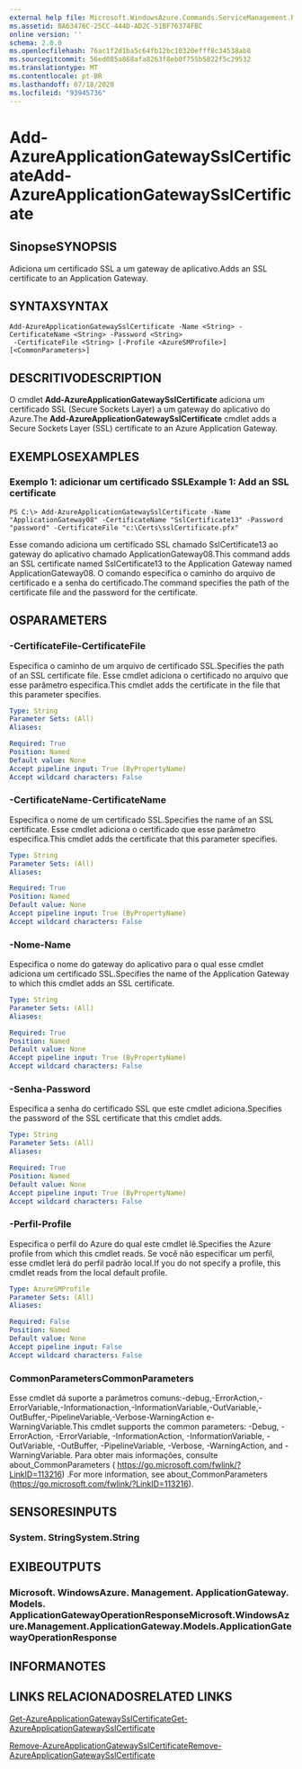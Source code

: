 ```yaml
---
external help file: Microsoft.WindowsAzure.Commands.ServiceManagement.Network.dll-Help.xml
ms.assetid: BA63476C-25CC-444D-AD2C-51BF76374FBC
online version: ''
schema: 2.0.0
ms.openlocfilehash: 76ac1f2d1ba5c64fb12bc10320efff8c34538ab8
ms.sourcegitcommit: 56ed085a868afa8263f8eb0f755b5822f5c29532
ms.translationtype: MT
ms.contentlocale: pt-BR
ms.lasthandoff: 07/18/2020
ms.locfileid: "93945736"
---
```

# <span data-ttu-id="9adab-101">Add-AzureApplicationGatewaySslCertificate</span><span class="sxs-lookup"><span data-stu-id="9adab-101">Add-AzureApplicationGatewaySslCertificate</span></span>

## <span data-ttu-id="9adab-102">Sinopse</span><span class="sxs-lookup"><span data-stu-id="9adab-102">SYNOPSIS</span></span>
<span data-ttu-id="9adab-103">Adiciona um certificado SSL a um gateway de aplicativo.</span><span class="sxs-lookup"><span data-stu-id="9adab-103">Adds an SSL certificate to an Application Gateway.</span></span>

## <span data-ttu-id="9adab-104">SYNTAX</span><span class="sxs-lookup"><span data-stu-id="9adab-104">SYNTAX</span></span>

```
Add-AzureApplicationGatewaySslCertificate -Name <String> -CertificateName <String> -Password <String>
 -CertificateFile <String> [-Profile <AzureSMProfile>] [<CommonParameters>]
```

## <span data-ttu-id="9adab-105">DESCRITIVO</span><span class="sxs-lookup"><span data-stu-id="9adab-105">DESCRIPTION</span></span>
<span data-ttu-id="9adab-106">O cmdlet **Add-AzureApplicationGatewaySslCertificate** adiciona um certificado SSL (Secure Sockets Layer) a um gateway do aplicativo do Azure.</span><span class="sxs-lookup"><span data-stu-id="9adab-106">The **Add-AzureApplicationGatewaySslCertificate** cmdlet adds a Secure Sockets Layer (SSL) certificate to an Azure Application Gateway.</span></span>

## <span data-ttu-id="9adab-107">EXEMPLOS</span><span class="sxs-lookup"><span data-stu-id="9adab-107">EXAMPLES</span></span>

### <span data-ttu-id="9adab-108">Exemplo 1: adicionar um certificado SSL</span><span class="sxs-lookup"><span data-stu-id="9adab-108">Example 1: Add an SSL certificate</span></span>
```
PS C:\> Add-AzureApplicationGatewaySslCertificate -Name "ApplicationGateway08" -CertificateName "SslCertificate13" -Password "password" -CertificateFile "c:\Certs\sslCertificate.pfx"
```

<span data-ttu-id="9adab-109">Esse comando adiciona um certificado SSL chamado SslCertificate13 ao gateway do aplicativo chamado ApplicationGateway08.</span><span class="sxs-lookup"><span data-stu-id="9adab-109">This command adds an SSL certificate named SslCertificate13 to the Application Gateway named ApplicationGateway08.</span></span>
<span data-ttu-id="9adab-110">O comando especifica o caminho do arquivo de certificado e a senha do certificado.</span><span class="sxs-lookup"><span data-stu-id="9adab-110">The command specifies the path of the certificate file and the password for the certificate.</span></span>

## <span data-ttu-id="9adab-111">OS</span><span class="sxs-lookup"><span data-stu-id="9adab-111">PARAMETERS</span></span>

### <span data-ttu-id="9adab-112">-CertificateFile</span><span class="sxs-lookup"><span data-stu-id="9adab-112">-CertificateFile</span></span>
<span data-ttu-id="9adab-113">Especifica o caminho de um arquivo de certificado SSL.</span><span class="sxs-lookup"><span data-stu-id="9adab-113">Specifies the path of an SSL certificate file.</span></span>
<span data-ttu-id="9adab-114">Esse cmdlet adiciona o certificado no arquivo que esse parâmetro especifica.</span><span class="sxs-lookup"><span data-stu-id="9adab-114">This cmdlet adds the certificate in the file that this parameter specifies.</span></span>

```yaml
Type: String
Parameter Sets: (All)
Aliases: 

Required: True
Position: Named
Default value: None
Accept pipeline input: True (ByPropertyName)
Accept wildcard characters: False
```

### <span data-ttu-id="9adab-115">-CertificateName</span><span class="sxs-lookup"><span data-stu-id="9adab-115">-CertificateName</span></span>
<span data-ttu-id="9adab-116">Especifica o nome de um certificado SSL.</span><span class="sxs-lookup"><span data-stu-id="9adab-116">Specifies the name of an SSL certificate.</span></span>
<span data-ttu-id="9adab-117">Esse cmdlet adiciona o certificado que esse parâmetro especifica.</span><span class="sxs-lookup"><span data-stu-id="9adab-117">This cmdlet adds the certificate that this parameter specifies.</span></span>

```yaml
Type: String
Parameter Sets: (All)
Aliases: 

Required: True
Position: Named
Default value: None
Accept pipeline input: True (ByPropertyName)
Accept wildcard characters: False
```

### <span data-ttu-id="9adab-118">-Nome</span><span class="sxs-lookup"><span data-stu-id="9adab-118">-Name</span></span>
<span data-ttu-id="9adab-119">Especifica o nome do gateway do aplicativo para o qual esse cmdlet adiciona um certificado SSL.</span><span class="sxs-lookup"><span data-stu-id="9adab-119">Specifies the name of the Application Gateway to which this cmdlet adds an SSL certificate.</span></span>

```yaml
Type: String
Parameter Sets: (All)
Aliases: 

Required: True
Position: Named
Default value: None
Accept pipeline input: True (ByPropertyName)
Accept wildcard characters: False
```

### <span data-ttu-id="9adab-120">-Senha</span><span class="sxs-lookup"><span data-stu-id="9adab-120">-Password</span></span>
<span data-ttu-id="9adab-121">Especifica a senha do certificado SSL que este cmdlet adiciona.</span><span class="sxs-lookup"><span data-stu-id="9adab-121">Specifies the password of the SSL certificate that this cmdlet adds.</span></span>

```yaml
Type: String
Parameter Sets: (All)
Aliases: 

Required: True
Position: Named
Default value: None
Accept pipeline input: True (ByPropertyName)
Accept wildcard characters: False
```

### <span data-ttu-id="9adab-122">-Perfil</span><span class="sxs-lookup"><span data-stu-id="9adab-122">-Profile</span></span>
<span data-ttu-id="9adab-123">Especifica o perfil do Azure do qual este cmdlet lê.</span><span class="sxs-lookup"><span data-stu-id="9adab-123">Specifies the Azure profile from which this cmdlet reads.</span></span>
<span data-ttu-id="9adab-124">Se você não especificar um perfil, esse cmdlet lerá do perfil padrão local.</span><span class="sxs-lookup"><span data-stu-id="9adab-124">If you do not specify a profile, this cmdlet reads from the local default profile.</span></span>

```yaml
Type: AzureSMProfile
Parameter Sets: (All)
Aliases: 

Required: False
Position: Named
Default value: None
Accept pipeline input: False
Accept wildcard characters: False
```

### <span data-ttu-id="9adab-125">CommonParameters</span><span class="sxs-lookup"><span data-stu-id="9adab-125">CommonParameters</span></span>
<span data-ttu-id="9adab-126">Esse cmdlet dá suporte a parâmetros comuns:-debug,-ErrorAction,-ErrorVariable,-Informationaction,-InformationVariable,-OutVariable,-OutBuffer,-PipelineVariable,-Verbose-WarningAction e-WarningVariable.</span><span class="sxs-lookup"><span data-stu-id="9adab-126">This cmdlet supports the common parameters: -Debug, -ErrorAction, -ErrorVariable, -InformationAction, -InformationVariable, -OutVariable, -OutBuffer, -PipelineVariable, -Verbose, -WarningAction, and -WarningVariable.</span></span> <span data-ttu-id="9adab-127">Para obter mais informações, consulte about_CommonParameters ( https://go.microsoft.com/fwlink/?LinkID=113216) .</span><span class="sxs-lookup"><span data-stu-id="9adab-127">For more information, see about_CommonParameters (https://go.microsoft.com/fwlink/?LinkID=113216).</span></span>

## <span data-ttu-id="9adab-128">SENSORES</span><span class="sxs-lookup"><span data-stu-id="9adab-128">INPUTS</span></span>

### <span data-ttu-id="9adab-129">System. String</span><span class="sxs-lookup"><span data-stu-id="9adab-129">System.String</span></span>

## <span data-ttu-id="9adab-130">EXIBE</span><span class="sxs-lookup"><span data-stu-id="9adab-130">OUTPUTS</span></span>

### <span data-ttu-id="9adab-131">Microsoft. WindowsAzure. Management. ApplicationGateway. Models. ApplicationGatewayOperationResponse</span><span class="sxs-lookup"><span data-stu-id="9adab-131">Microsoft.WindowsAzure.Management.ApplicationGateway.Models.ApplicationGatewayOperationResponse</span></span>

## <span data-ttu-id="9adab-132">INFORMA</span><span class="sxs-lookup"><span data-stu-id="9adab-132">NOTES</span></span>

## <span data-ttu-id="9adab-133">LINKS RELACIONADOS</span><span class="sxs-lookup"><span data-stu-id="9adab-133">RELATED LINKS</span></span>

[<span data-ttu-id="9adab-134">Get-AzureApplicationGatewaySslCertificate</span><span class="sxs-lookup"><span data-stu-id="9adab-134">Get-AzureApplicationGatewaySslCertificate</span></span>](./Get-AzureApplicationGatewaySslCertificate.md)

[<span data-ttu-id="9adab-135">Remove-AzureApplicationGatewaySslCertificate</span><span class="sxs-lookup"><span data-stu-id="9adab-135">Remove-AzureApplicationGatewaySslCertificate</span></span>](./Remove-AzureApplicationGatewaySslCertificate.md)
